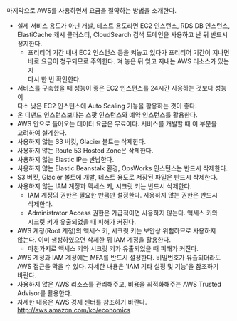 마지막으로 AWS를 사용하면서 요금을 절약하는 방법을 소개한다.   
- 실제 서비스 용도가 아닌 개발, 테스트 용도라면 EC2 인스턴스, RDS DB 인스턴스,  
ElastiCache 캐시 클러스터, CloudSearch 검색 도메인을 사용하고 난 뒤 반드시   
정지한다.  
   - 프리티어 기간 내내 EC2 인스턴스 등을 켜놓고 있다가 프리티어 기간이 지나면   
   바로 요금이 청구되므로 주의한다. 켜 놓은 뒤 잊고 지내는 AWS 리소스가 있는지   
   다시 한 번 확인한다.  
- 서비스를 구축했을 때 성능이 좋은 EC2 인스턴스를 24시간 사용하는 것보다 성능이  
다소 낮은 EC2 인스턴스에 Auto Scaling 기능을 활용하는 것이 좋다.   
- 온 디맨드 인스턴스보다는 스팟 인스턴스와 예약 인스턴스를 활용한다.   
- AWS 안으로 들어오는 데이터 요금은 무료이다. 서비스를 개발할 때 이 부분을   
고려하여 설계한다.   
- 사용하지 않는 S3 버킷, Glacier 볼트는 삭제한다.  
- 사용하지 않는 Route 53 Hosted Zone은 삭제한다.   
- 사용하지 않는 Elastic IP는 반납한다.  
- 사용하지 않는 Elastic Beanstalk 환경, OpsWorks 인스턴스는 반드시 삭제한다.   
- S3 버킷, Glacier 볼트에 개발, 테스트 용도로 저장된 파일은 반드시 삭제한다.   
- 사용하지 않는 IAM 계정과 액세스 키, 시크릿 키는 반드시 삭제한다.   
   - IAM 계정의 권한은 필요한 만큼만 설정한다. 사용하지 않는 권한은 반드시  
   삭제한다.  
   - Administrator Access 권한은 가급적이면 사용하지 않는다. 액세스 키와  
   시크릿 키가 유출되었을 때 피해가 커진다.   
- AWS 계정(Root 계정)의 액세스 키, 시크릿 키는 보안상 위험하므로 사용하지  
않는다. 이미 생성하였으면 삭제한 뒤 IAM 계정을 활용한다.  
   - 마찬가지로 액세스 키와 시크릿 키가 유출되었을 때 피해가 커진다.   
- AWS 계정과 IAM 계정에는 MFA를 반드시 설정한다. 비밀번호가 유출되더라도  
AWS 접근을 막을 수 있다. 자세한 내용은 'IAM 기타 설정 및 기능'을 참조하기  
바란다.  
- 사용하지 않은 AWS 리소스를 관리해주고, 비용을 최적화해주는 AWS Trusted  
Advisor를 활용한다.  
- 자세한 내용은 AWS 경제 센터를 참조하기 바란다.   
http://aws.amazon.com/ko/economics























